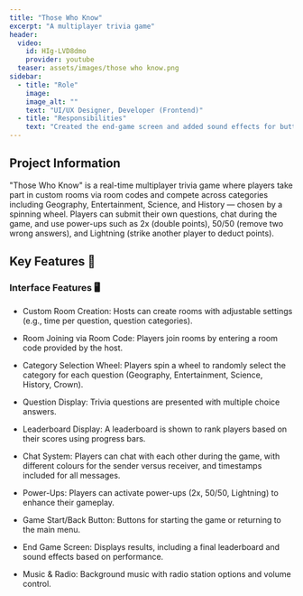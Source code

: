 ```yaml
---
title: "Those Who Know"
excerpt: "A multiplayer trivia game"
header:
  video:
    id: HIg-LVD8dmo
    provider: youtube
  teaser: assets/images/those who know.png
sidebar:
  - title: "Role"
    image:
    image_alt: ""
    text: "UI/UX Designer, Developer (Frontend)"
  - title: "Responsibilities"
    text: "Created the end-game screen and added sound effects for button interactions and player responses (e.g., correct or incorrect answers). Implemented progress bars in the leaderboard to track scores and the current ranking. Contributed to resolving merge conflicts and overall polish."
---
```


## Project Information

"Those Who Know" is a real-time multiplayer trivia game where players take part in custom rooms via room codes and compete across categories including 
Geography, Entertainment, Science, and History — chosen by a spinning wheel.
Players can submit their own questions, chat during the game, and use power-ups such as 2x (double points), 50/50 (remove two wrong answers), and Lightning (strike another player to deduct points).

## Key Features 🔑

### Interface Features 🖥️
* Custom Room Creation: Hosts can create rooms with adjustable settings (e.g., time per question, question categories).

* Room Joining via Room Code: Players join rooms by entering a room code provided by the host.

* Category Selection Wheel: Players spin a wheel to randomly select the category for each question (Geography, Entertainment, Science, History, Crown).

* Question Display: Trivia questions are presented with multiple choice answers.

* Leaderboard Display: A leaderboard is shown to rank players based on their scores using progress bars.

* Chat System: Players can chat with each other during the game, with different colours for the sender versus receiver, and timestamps included for all messages.

* Power-Ups: Players can activate power-ups (2x, 50/50, Lightning) to enhance their gameplay.

* Game Start/Back Button: Buttons for starting the game or returning to the main menu.

* End Game Screen: Displays results, including a final leaderboard and sound effects based on performance.

* Music & Radio: Background music with radio station options and volume control.
